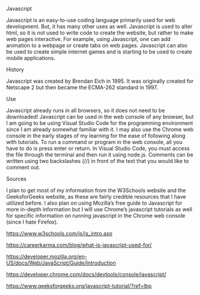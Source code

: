 Javascript

Javascript is an easy-to-use coding language primarily used for web development. But, it has many other uses as well. Javascript is used to alter html, so it is not used to write code to create the website, but rather to make web pages interactive. For example, using Javascript, one can add animation to a webpage or create tabs on web pages. Javascript can also be used to create simple internet games and is starting to be used to create mobile applications.

History

Javascript was created by Brendan Eich in 1995. It was originally created for Netscape 2 but then became the ECMA-262 standard in 1997.

Use

Javascript already runs in all browsers, so it does not need to be downloaded! Javascript can be used in the web console of any browser, but I am going to be using Visual Studio Code for the programming environment since I am already somewhat familiar with it. I may also use the Chrome web console in the early stages of my learning for the ease of following along with tutorials. To run a command or program in the web console, all you have to do is press enter or return. In Visual Studio Code, you must access the file through the terminal and then run it using node.js. Comments can be written using two backslashes (//) in front of the text that you would like to comment out.

Sources

I plan to get most of my information from the W3Schools website and the GeeksforGeeks website, as these are fairly credible resources that I have utilized before. I also plan on using Mozilla’s free guide to Javascript for more in-depth information but I will use Chrome’s javascript tutorials as well for specific information on running javascript in the Chrome web console (since I hate Firefox).

https://www.w3schools.com/js/js_intro.asp

https://careerkarma.com/blog/what-is-javascript-used-for/

https://developer.mozilla.org/en-US/docs/Web/JavaScript/Guide/Introduction

https://developer.chrome.com/docs/devtools/console/javascript/

https://www.geeksforgeeks.org/javascript-tutorial/?ref=lbp
